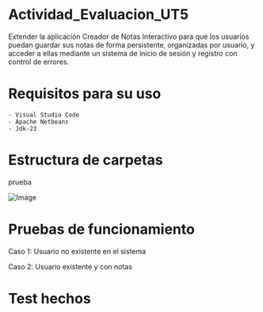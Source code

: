 # Actividad_Evaluacion_UT5

Extender la aplicación Creador de Notas Interactivo para que los usuarios puedan guardar sus notas de forma persistente, organizadas por usuario, y acceder a ellas mediante un sistema de inicio de sesión y registro con control de errores.

# Requisitos para su uso

    - Visual Studio Code
    - Apache Netbeans
    - Jdk-23

# Estructura de carpetas

prueba

![Image](https://github.com/user-attachments/assets/ed77fb83-2525-4409-ba8e-ff99e87977e5)


# Pruebas de funcionamiento

Caso 1: Usuario no existente en el sistema



Caso 2: Usuario existente y con notas



# Test hechos



